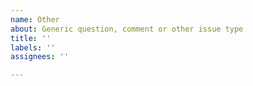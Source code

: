 ```yaml
---
name: Other
about: Generic question, comment or other issue type
title: ''
labels: ''
assignees: ''

---
```



